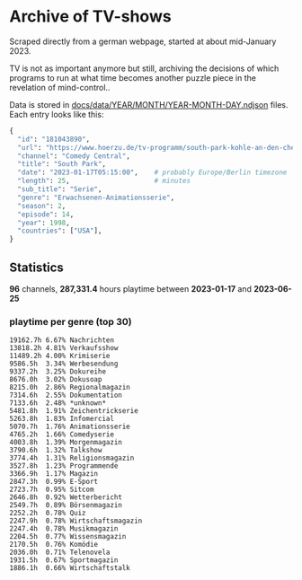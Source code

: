 # Archive of TV-shows

Scraped directly from a german webpage, started at about mid-January 2023.

TV is not as important anymore but still, archiving the decisions of which programs to run at what time
becomes another puzzle piece in the revelation of mind-control.. 

Data is stored in [docs/data/YEAR/MONTH/YEAR-MONTH-DAY.ndjson](docs/data/) files. 
Each entry looks like this:

```python
{
  "id": "181043890", 
  "url": "https://www.hoerzu.de/tv-programm/south-park-kohle-an-den-chefkoch/bid_181043890/", 
  "channel": "Comedy Central", 
  "title": "South Park", 
  "date": "2023-01-17T05:15:00",    # probably Europe/Berlin timezone 
  "length": 25,                     # minutes 
  "sub_title": "Serie", 
  "genre": "Erwachsenen-Animationsserie", 
  "season": 2, 
  "episode": 14, 
  "year": 1998, 
  "countries": ["USA"],
}
```

## Statistics

**96** channels, **287,331.4** hours playtime between **2023-01-17** and **2023-06-25**


### playtime per genre (top 30)

    19162.7h 6.67% Nachrichten
    13818.2h 4.81% Verkaufsshow
    11489.2h 4.00% Krimiserie
    9586.5h  3.34% Werbesendung
    9337.2h  3.25% Dokureihe
    8676.0h  3.02% Dokusoap
    8215.0h  2.86% Regionalmagazin
    7314.6h  2.55% Dokumentation
    7133.6h  2.48% *unknown*
    5481.8h  1.91% Zeichentrickserie
    5263.8h  1.83% Infomercial
    5070.7h  1.76% Animationsserie
    4765.2h  1.66% Comedyserie
    4003.8h  1.39% Morgenmagazin
    3790.6h  1.32% Talkshow
    3774.4h  1.31% Religionsmagazin
    3527.8h  1.23% Programmende
    3366.9h  1.17% Magazin
    2847.3h  0.99% E-Sport
    2723.7h  0.95% Sitcom
    2646.8h  0.92% Wetterbericht
    2549.7h  0.89% Börsenmagazin
    2252.2h  0.78% Quiz
    2247.9h  0.78% Wirtschaftsmagazin
    2247.4h  0.78% Musikmagazin
    2204.5h  0.77% Wissensmagazin
    2170.5h  0.76% Komödie
    2036.0h  0.71% Telenovela
    1931.5h  0.67% Sportmagazin
    1886.1h  0.66% Wirtschaftstalk
